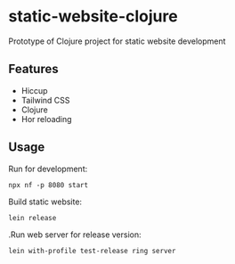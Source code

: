 # static-website-clojure
Prototype of Clojure project for static website development

## Features

- Hiccup
- Tailwind CSS
- Clojure
- Hor reloading

## Usage

Run for development:

    npx nf -p 8080 start

Build static website:

    lein release

.Run web server for release version:

    lein with-profile test-release ring server

